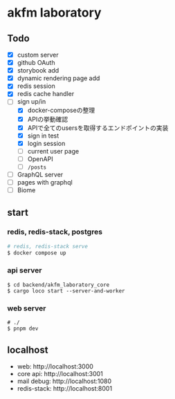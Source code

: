 # akfm laboratory

## Todo

- [x] custom server
- [x] github OAuth
- [x] storybook add
- [x] dynamic rendering page add
- [x] redis session
- [x] redis cache handler
- [ ] sign up/in
  - [x] docker-composeの整理
  - [x] APIの挙動確認
  - [x] APIで全てのusersを取得するエンドポイントの実装
  - [x] sign in test
  - [x] login session
  - [ ] current user page
  - [ ] OpenAPI
  - [ ] `/posts`
- [ ] GraphQL server
- [ ] pages with graphql
- [ ] Biome

## start

### redis, redis-stack, postgres

```sh
# redis, redis-stack serve
$ docker compose up
```

### api server

```shell
$ cd backend/akfm_laboratory_core
$ cargo loco start --server-and-worker
```

### web server

```shell
# ./
$ pnpm dev
```

## localhost

- web: http://localhost:3000
- core api: http://localhost:3001
- mail debug: http://localhost:1080
- redis-stack: http://localhost:8001
